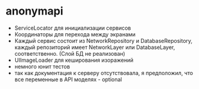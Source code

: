 # anonymapi

- ServiceLocator для инициализации сервисов
- Координаторы для перехода между экранами
- Каждый сервис состоит из NetworkRepository и DatabaseRepository, каждый репозиторий имеет NetworkLayer или DatabaseLayer, соответственно. (Слой БД не реализован)
- UIImageLoader для кеширования изоражений
- немного юнит тестов
- так как документация к серверу отсутствовала, я предположил, что все переменные в API моделях - optional
